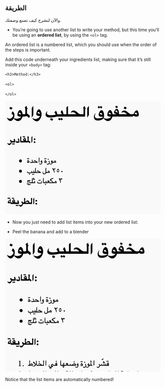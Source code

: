 ## الطريقة

والآن لنشرح كيف نصنع وصفتك.

+ You’re going to use another list to write your method, but this time you’ll be using an **ordered list**, by using the `<ol>` tag.

An ordered list is a numbered list, which you should use when the order of the steps is important.

Add this code underneath your ingredients list, making sure that it’s still inside your `<body>` tag:

    <h3>Method:</h3>
    
    <ol>
    
    </ol>
    

![لقطة الشاشة](images/recipe-method.png)

+ Now you just need to add list items into your new ordered list:

    <li>Peel the banana and add to a blender</li>
    

![لقطة الشاشة](images/recipe-ol.png)

Notice that the list items are automatically numbered!